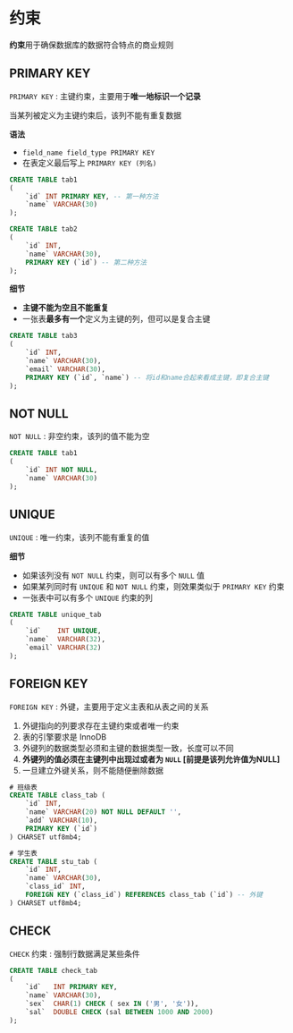 # 约束

**约束**用于确保数据库的数据符合特点的商业规则

## PRIMARY KEY

`PRIMARY KEY` : 主键约束，主要用于**唯一地标识一个记录**

当某列被定义为主键约束后，该列不能有重复数据

**语法**

-   `field_name field_type PRIMARY KEY`
-   在表定义最后写上 `PRIMARY KEY (列名)`

```sql
CREATE TABLE tab1
(
    `id` INT PRIMARY KEY, -- 第一种方法
    `name` VARCHAR(30)
);

CREATE TABLE tab2
(
    `id` INT,
    `name` VARCHAR(30),
    PRIMARY KEY (`id`) -- 第二种方法
);
```

**细节**

-   **主键不能为空且不能重复**
-   一张表**最多有一个**定义为主键的列，但可以是复合主键

```sql
CREATE TABLE tab3
(
    `id` INT,
    `name` VARCHAR(30),
    `email` VARCHAR(30),
    PRIMARY KEY (`id`, `name`) -- 将id和name合起来看成主键，即复合主键
);
```

## NOT NULL

`NOT NULL` : 非空约束，该列的值不能为空

```sql
CREATE TABLE tab1
(
	`id` INT NOT NULL,
    `name` VARCHAR(30)
);
```

## UNIQUE

`UNIQUE` : 唯一约束，该列不能有重复的值

**细节**

-   如果该列没有 `NOT NULL` 约束，则可以有多个 `NULL` 值
-   如果某列同时有 `UNIQUE` 和 `NOT NULL` 约束，则效果类似于 `PRIMARY KEY` 约束
-   一张表中可以有多个 `UNIQUE` 约束的列

```sql
CREATE TABLE unique_tab
(
    `id`    INT UNIQUE,
    `name`  VARCHAR(32),
    `email` VARCHAR(32)
);
```

## FOREIGN KEY

`FOREIGN KEY` : 外键，主要用于定义主表和从表之间的关系

1. 外键指向的列要求存在主键约束或者唯一约束
2. 表的引擎要求是 InnoDB
3. 外键列的数据类型必须和主键的数据类型一致，长度可以不同
4. **外键列的值必须在主键列中出现过或者为 `NULL` [前提是该列允许值为NULL]**
5. 一旦建立外键关系，则不能随便删除数据

```sql
# 班级表
CREATE TABLE class_tab (
    `id` INT,
    `name` VARCHAR(20) NOT NULL DEFAULT '',
    `add` VARCHAR(10),
    PRIMARY KEY (`id`)
) CHARSET utf8mb4;

# 学生表
CREATE TABLE stu_tab (
    `id` INT,
    `name` VARCHAR(30),
    `class_id` INT,
    FOREIGN KEY (`class_id`) REFERENCES class_tab (`id`) -- 外键
) CHARSET utf8mb4;
```

## CHECK

`CHECK` 约束 : 强制行数据满足某些条件

```sql
CREATE TABLE check_tab
(
    `id`   INT PRIMARY KEY,
    `name` VARCHAR(30),
    `sex`  CHAR(1) CHECK ( sex IN ('男', '女')), 
    `sal`  DOUBLE CHECK (sal BETWEEN 1000 AND 2000)
);
```

